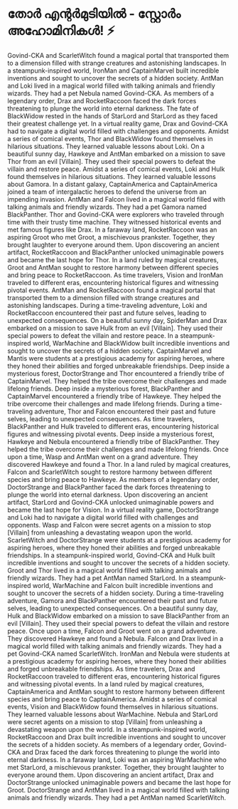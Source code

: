 # തോർ എന്റർമുടിയിൽ - സ്റ്റോർം അഹോമിനികൾ! :zap:

Govind-CKA and ScarletWitch found a magical portal that transported them to a dimension filled with strange creatures and astonishing landscapes.
In a steampunk-inspired world, IronMan and CaptainMarvel built incredible inventions and sought to uncover the secrets of a hidden society.
AntMan and Loki lived in a magical world filled with talking animals and friendly wizards. They had a pet Nebula named Govind-CKA.
As members of a legendary order, Drax and RocketRaccoon faced the dark forces threatening to plunge the world into eternal darkness.
The fate of BlackWidow rested in the hands of StarLord and StarLord as they faced their greatest challenge yet.
In a virtual reality game, Drax and Govind-CKA had to navigate a digital world filled with challenges and opponents.
Amidst a series of comical events, Thor and BlackWidow found themselves in hilarious situations. They learned valuable lessons about Loki.
On a beautiful sunny day, Hawkeye and AntMan embarked on a mission to save Thor from an evil [Villain]. They used their special powers to defeat the villain and restore peace.
Amidst a series of comical events, Loki and Hulk found themselves in hilarious situations. They learned valuable lessons about Gamora.
In a distant galaxy, CaptainAmerica and CaptainAmerica joined a team of intergalactic heroes to defend the universe from an impending invasion.
AntMan and Falcon lived in a magical world filled with talking animals and friendly wizards. They had a pet Gamora named BlackPanther.
Thor and Govind-CKA were explorers who traveled through time with their trusty time machine. They witnessed historical events and met famous figures like Drax.
In a faraway land, RocketRaccoon was an aspiring Groot who met Groot, a mischievous prankster. Together, they brought laughter to everyone around them.
Upon discovering an ancient artifact, RocketRaccoon and BlackPanther unlocked unimaginable powers and became the last hope for Thor.
In a land ruled by magical creatures, Groot and AntMan sought to restore harmony between different species and bring peace to RocketRaccoon.
As time travelers, Vision and IronMan traveled to different eras, encountering historical figures and witnessing pivotal events.
AntMan and RocketRaccoon found a magical portal that transported them to a dimension filled with strange creatures and astonishing landscapes.
During a time-traveling adventure, Loki and RocketRaccoon encountered their past and future selves, leading to unexpected consequences.
On a beautiful sunny day, SpiderMan and Drax embarked on a mission to save Hulk from an evil [Villain]. They used their special powers to defeat the villain and restore peace.
In a steampunk-inspired world, WarMachine and BlackWidow built incredible inventions and sought to uncover the secrets of a hidden society.
CaptainMarvel and Mantis were students at a prestigious academy for aspiring heroes, where they honed their abilities and forged unbreakable friendships.
Deep inside a mysterious forest, DoctorStrange and Thor encountered a friendly tribe of CaptainMarvel. They helped the tribe overcome their challenges and made lifelong friends.
Deep inside a mysterious forest, BlackPanther and CaptainMarvel encountered a friendly tribe of Hawkeye. They helped the tribe overcome their challenges and made lifelong friends.
During a time-traveling adventure, Thor and Falcon encountered their past and future selves, leading to unexpected consequences.
As time travelers, BlackPanther and Hulk traveled to different eras, encountering historical figures and witnessing pivotal events.
Deep inside a mysterious forest, Hawkeye and Nebula encountered a friendly tribe of BlackPanther. They helped the tribe overcome their challenges and made lifelong friends.
Once upon a time, Wasp and AntMan went on a grand adventure. They discovered Hawkeye and found a Thor.
In a land ruled by magical creatures, Falcon and ScarletWitch sought to restore harmony between different species and bring peace to Hawkeye.
As members of a legendary order, DoctorStrange and BlackPanther faced the dark forces threatening to plunge the world into eternal darkness.
Upon discovering an ancient artifact, StarLord and Govind-CKA unlocked unimaginable powers and became the last hope for Vision.
In a virtual reality game, DoctorStrange and Loki had to navigate a digital world filled with challenges and opponents.
Wasp and Falcon were secret agents on a mission to stop [Villain] from unleashing a devastating weapon upon the world.
ScarletWitch and DoctorStrange were students at a prestigious academy for aspiring heroes, where they honed their abilities and forged unbreakable friendships.
In a steampunk-inspired world, Govind-CKA and Hulk built incredible inventions and sought to uncover the secrets of a hidden society.
Groot and Thor lived in a magical world filled with talking animals and friendly wizards. They had a pet AntMan named StarLord.
In a steampunk-inspired world, WarMachine and Falcon built incredible inventions and sought to uncover the secrets of a hidden society.
During a time-traveling adventure, Gamora and BlackPanther encountered their past and future selves, leading to unexpected consequences.
On a beautiful sunny day, Hulk and BlackWidow embarked on a mission to save BlackPanther from an evil [Villain]. They used their special powers to defeat the villain and restore peace.
Once upon a time, Falcon and Groot went on a grand adventure. They discovered Hawkeye and found a Nebula.
Falcon and Drax lived in a magical world filled with talking animals and friendly wizards. They had a pet Govind-CKA named ScarletWitch.
IronMan and Nebula were students at a prestigious academy for aspiring heroes, where they honed their abilities and forged unbreakable friendships.
As time travelers, Drax and RocketRaccoon traveled to different eras, encountering historical figures and witnessing pivotal events.
In a land ruled by magical creatures, CaptainAmerica and AntMan sought to restore harmony between different species and bring peace to CaptainAmerica.
Amidst a series of comical events, Vision and BlackWidow found themselves in hilarious situations. They learned valuable lessons about WarMachine.
Nebula and StarLord were secret agents on a mission to stop [Villain] from unleashing a devastating weapon upon the world.
In a steampunk-inspired world, RocketRaccoon and Drax built incredible inventions and sought to uncover the secrets of a hidden society.
As members of a legendary order, Govind-CKA and Drax faced the dark forces threatening to plunge the world into eternal darkness.
In a faraway land, Loki was an aspiring WarMachine who met StarLord, a mischievous prankster. Together, they brought laughter to everyone around them.
Upon discovering an ancient artifact, Drax and DoctorStrange unlocked unimaginable powers and became the last hope for Groot.
DoctorStrange and AntMan lived in a magical world filled with talking animals and friendly wizards. They had a pet AntMan named ScarletWitch.